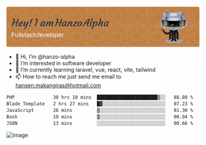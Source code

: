 ![Header](./github-header-image.png)

- 👋 Hi, I’m @hanzo-alpha
- 👀 I’m interested in software developer
- 🌱 I’m currently learning laravel, vue, react, vite, tailwind
- 📫 How to reach me just send me email to hansen.makangiras@hotmail.com 

<!---
hanzo-alpha/hanzo-alpha is a ✨ special ✨ repository because its `README.md` (this file) appears on your GitHub profile.
You can click the Preview link to take a look at your changes.
--->

<!--START_SECTION:waka-->

```txt
PHP              30 hrs 10 mins  ██████████████████████▒░░   88.80 %
Blade Template   2 hrs 27 mins   █▓░░░░░░░░░░░░░░░░░░░░░░░   07.23 %
JavaScript       26 mins         ▒░░░░░░░░░░░░░░░░░░░░░░░░   01.30 %
Bash             19 mins         ▒░░░░░░░░░░░░░░░░░░░░░░░░   00.94 %
JSON             13 mins         ░░░░░░░░░░░░░░░░░░░░░░░░░   00.66 %
```

<!--END_SECTION:waka-->

![image](https://github.com/hanzo-alpha/hanzo-alpha/assets/111342797/c4bd2977-6123-4017-8652-6e166259b484)

